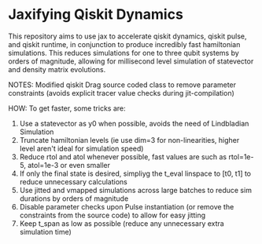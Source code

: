 # Jaxifying Qiskit Dynamics

This repository aims to use jax to accelerate qiskit dynamics, qiskit pulse, and qiskit runtime, in conjunction to produce incredibly fast hamiltonian simulations. This reduces simulations for one to three qubit systems by orders of magnitude, allowing for millisecond level simulation of statevector and density matrix evolutions.

NOTES:
Modified qiskit Drag source coded class to remove parameter constraints (avoids explicit tracer value checks during jit-compilation)

HOW:
To get faster, some tricks are:

1. Use a statevector as y0 when possible, avoids the need of Lindbladian Simulation
2. Truncate hamiltonian levels (ie use dim=3 for non-linearities, higher level aren't ideal for simulation speed)
3. Reduce rtol and atol whenever possible, fast values are such as rtol=1e-5, atol=1e-3 or even smaller
4. If only the final state is desired, simpliyg the t_eval linspace to [t0, t1] to reduce unnecessary calculations
5. Use jitted and vmapped simulations across large batches to reduce sim durations by orders of magnitude
6. Disable parameter checks upon Pulse instantiation (or remove the constraints from the source code) to allow for easy jitting
7. Keep t_span as low as possible (reduce any unnecessary extra simulation time)

